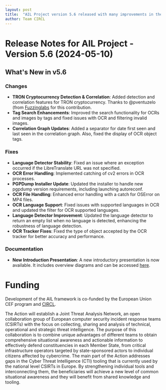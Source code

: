 ```yaml
---
layout: post
title:  "AIL Project version 5.6 released with many improvements in the OCR and correlation functions and many updates."
author: Team CIRCL 
---
```


# Release Notes for AIL Project - Version 5.6 (2024-05-10)

## What's New in v5.6

### Changes
- **TRON Cryptocurrency Detection & Correlation**: Added detection and correlation features for TRON cryptocurrency. Thanks to @pventuzelo  (from [Fuzzinglabs](https://fuzzinglabs.com/) for this contribution.
- **Tag Search Enhancements**: Improved the search functionality for OCRs and images by tags and fixed issues with OCR and filtering invalid images.
- **Correlation Graph Updates**: Added a separator for date first seen and last seen in the correlation graph. Also, fixed the display of OCR object tags.

### Fixes
- **Language Detector Stability**: Fixed an issue where an exception occurred if the LibreTranslate URL was not specified.
- **OCR Error Handling**: Implemented catching of cv2 errors in OCR processes.
- **PGPDump Installer Update**: Updated the installer to handle new pgpdump version requirements, including launching autoreconf.
- **OCR File Handling**: Enhanced error handling with a catch for OSError on MP4 files.
- **OCR Language Support**: Fixed issues with supported languages in OCR and updated the filter for OCR supported languages.
- **Language Detector Improvement**: Updated the language detector to return an empty list when no language is detected, enhancing the robustness of language detection.
- **OCR Tracker Fixes**: Fixed the type of object accepted by the OCR tracker for better accuracy and performance.

### Documentation

- **New Introduction Presentation**: A new introductory presentation is now available. It includes overview diagrams and can be accessed [here](https://github.com/ail-project/ail-training/blob/master/3-ail-short-introduction/ail-training.pdf).

# Funding

Development of the AIL framework is co-funded by the European Union CEF program and [CIRCL](https://www.circl.lu/).

The Action will establish a Joint Threat Analysis Network, an open collaboration group of European computer security incident response teams (CSIRTs) with the focus on collecting, sharing and analysis of technical, operational and strategic threat intelligence. The purpose of this collaboration is to combine unique advantages of different teams to obtain comprehensive situational awareness and actionable information to effectively defend constituencies in each Member State, from critical infrastructure operators targeted by state-sponsored actors to individual citizens affected by cybercrime. The main part of the Action addresses gaps in the Cyber Threat Intelligence (CTI) tooling that is currently used by the national level CSIRTs in Europe. By strengthening individual tools and interconnecting them, the beneficiaries will achieve a new level of common situational awareness and they will benefit from shared knowledge and tooling.

